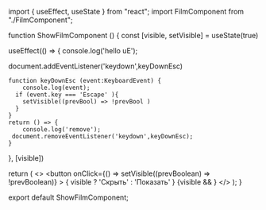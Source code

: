 import { useEffect, useState } from "react";
import FilmComponent from "./FilmComponent";

function ShowFilmComponent () {
  const [visible, setVisible] = useState(true)
  
  useEffect(() => {
    console.log('hello uE');
    
  document.addEventListener('keydown',keyDownEsc)

    function keyDownEsc (event:KeyboardEvent) {
        console.log(event);
      if (event.key === 'Escape' ){
        setVisible((prevBool) => !prevBool )
      }
    }
    return () => {
        console.log('remove');
     document.removeEventListener('keydown',keyDownEsc);
    }
  }, [visible])



  return (
    <>
      <button
        onClick={() => setVisible((prevBoolean) => !prevBoolean)}
      >
        { visible
          ? 'Скрыть'
          : 'Показать'
        }
      </button>
      {visible &&
      <FilmComponent />}
    </>
  );
}


export default ShowFilmComponent;